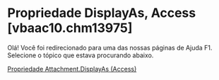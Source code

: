 
# Propriedade DisplayAs, Access [vbaac10.chm13975]

Olá! Você foi redirecionado para uma das nossas páginas de Ajuda F1. Selecione o tópico que estava procurando abaixo.

[Propriedade Attachment.DisplayAs (Access)](http://msdn.microsoft.com/library/a8813925-8062-501a-a985-27084c2033f4%28Office.15%29.aspx)
